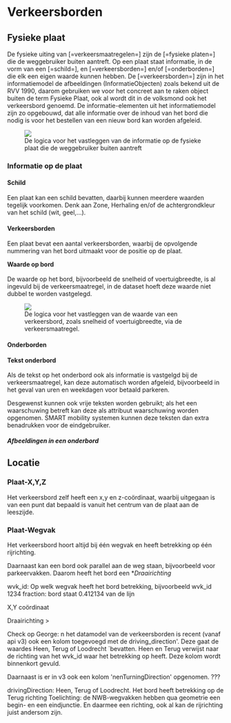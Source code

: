 # Verkeersborden


## Fysieke plaat
De fysieke uiting van [=verkeersmaatregelen=] zijn de [=fysieke platen=] die de weggebruiker buiten aantreft. Op een plaat staat informatie, in de vorm van een [=schild=], en [=verkeersborden=] en/of [=onderborden=] die elk een eigen waarde kunnen hebben. De [=verkeersborden=] zijn in het informatiemodel de afbeeldingen (InformatieObjecten) zoals bekend uit de RVV 1990, daarom gebruiken we voor het concreet aan te raken object buiten de term Fysieke Plaat, ook al wordt dit in de volksmond ook het verkeersbord genoemd.
De informatie-elementen uit het informatiemodel zijn zo opgebouwd, dat alle informatie over de inhoud van het bord die nodig is voor het bestellen van een nieuw bord kan worden afgeleid. 

<figure>
<img src="./hoofdstukken/media/fysiekeplaat.PNG">
<figcaption>De logica voor het vastleggen van de informatie op de fysieke plaat die de weggebruiker buiten aantreft</caption>
</figure>



### Informatie op de plaat


#### Schild
Een plaat kan een schild bevatten, daarbij kunnen meerdere waarden tegelijk voorkomen. Denk aan Zone, Herhaling en/of de achtergrondkleur van het schild (wit, geel,...).

#### Verkeersborden
Een plaat bevat een aantal verkeersborden, waarbij de opvolgende nummering van het bord uitmaakt voor de positie op de plaat. 

**Waarde op bord**<br><br>
De waarde op het bord, bijvoorbeeld de snelheid of voertuigbreedte, is al ingevuld bij de verkeersmaatregel, in de dataset hoeft deze waarde niet dubbel te worden vastgelegd.

<figure>
<img src="./hoofdstukken/media/verkeersmaatregel-fysiekeplaat.PNG">
<figcaption>De logica voor het vastleggen van de waarde van een verkeersbord, zoals snelheid of voertuigbreedte, via de verkeersmaatregel. </caption>
</figure>



#### Onderborden

<div class="issue" data-number="327"></div>

**Tekst onderbord**<br><br>
Als de tekst op het onderbord ook als informatie is vastgelgd bij de verkeersmaatregel, kan deze automatisch worden afgeleid, bijvoorbeeld in het geval van uren en weekdagen voor betaald parkeren.

Desgewenst kunnen ook vrije teksten worden gebruikt; als het een waarschuwing betreft kan deze als attribuut waarschuwing worden opgenomen. SMART mobility systemen kunnen deze teksten dan extra benadrukken voor de eindgebruiker.

##### Afbeeldingen in een onderbord

<div class="issue" data-number="331"></div>




## Locatie

### Plaat-X,Y,Z
Het verkeersbord zelf heeft een x,y en z-coördinaat, waarbij uitgegaan is van een punt dat bepaald is vanuit het centrum van de plaat aan de leeszijde.

<div class="issue" data-number="179"></div>


### Plaat-Wegvak

Het verkeersbord hoort altijd bij één wegvak en heeft betrekking op één rijrichting.

Daarnaast kan een bord ook parallel aan de weg staan, bijvoorbeeld voor parkeervakken. Daarom heeft het bord een **Draairichting* 

wvk_id: Op welk wegvak heeft het bord betrekking, bijvoorbeeld wvk_id 1234
fraction: bord staat 0.412134 van de lijn


X,Y coördinaat


Draairichting > 
<div class="issue" data-number="202"></div>

Check op George: n het datamodel van de verkeersborden is recent (vanaf api v3) ook een kolom toegevoegd met de driving_direction'. Deze gaat de waardes Heen, Terug of Loodrecht `bevatten. Heen en Terug verwijst naar de richting van het wvk_id waar het betrekking op heeft. Deze kolom wordt binnenkort gevuld.

Daarnaast is er in v3 ook een kolom 'nenTurningDirection' opgenomen. ???



drivingDirection: Heen, Terug of Loodrecht. Het bord heeft betrekking op de Terug richting
Toelichting: de NWB-wegvakken hebben qua geometrie een begin- en een eindjunctie. En daarmee een richting, ook al kan de rijrichting juist andersom zijn. 